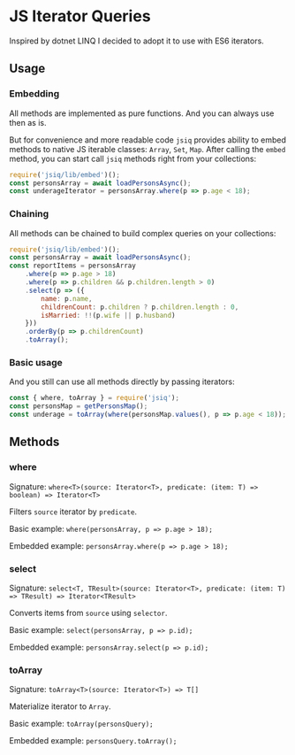 # JS Iterator Queries

Inspired by dotnet LINQ I decided to adopt it to use with ES6 iterators.

## Usage
### Embedding
All methods are implemented as pure functions. And you can always use then as is.

But for convenience and more readable code `jsiq` provides ability to embed methods to native JS iterable classes: `Array`, `Set`, `Map`.
After calling the `embed` method, you can start call `jsiq` methods right from your collections:

```javascript
require('jsiq/lib/embed')();
const personsArray = await loadPersonsAsync();
const underageIterator = personsArray.where(p => p.age < 18);
```

### Chaining
All methods can be chained to build complex queries on your collections:

```javascript
require('jsiq/lib/embed')();
const personsArray = await loadPersonsAsync();
const reportItems = personsArray
    .where(p => p.age > 18)
    .where(p => p.children && p.children.length > 0)
    .select(p => ({
        name: p.name,
        childrenCount: p.children ? p.children.length : 0,
        isMarried: !!(p.wife || p.husband)
    }))
    .orderBy(p => p.childrenCount)
    .toArray();
```

### Basic usage
And you still can use all methods directly by passing iterators:
```javascript
const { where, toArray } = require('jsiq');
const personsMap = getPersonsMap();
const underage = toArray(where(personsMap.values(), p => p.age < 18));
```


## Methods
### where
Signature: `where<T>(source: Iterator<T>, predicate: (item: T) => boolean) => Iterator<T>`

Filters `source` iterator by `predicate`.

Basic example:
`where(personsArray, p => p.age > 18);`

Embedded example:
`personsArray.where(p => p.age > 18);`


### select
Signature: `select<T, TResult>(source: Iterator<T>, predicate: (item: T) => TResult) => Iterator<TResult>`

Converts items from `source` using `selector`.

Basic example:
`select(personsArray, p => p.id);`

Embedded example:
`personsArray.select(p => p.id);`

### toArray
Signature: `toArray<T>(source: Iterator<T>) => T[]`

Materialize iterator to `Array`.

Basic example:
`toArray(personsQuery);`

Embedded example:
`personsQuery.toArray();`